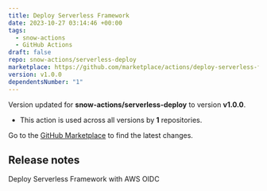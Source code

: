 ```yaml
---
title: Deploy Serverless Framework
date: 2023-10-27 03:14:46 +00:00
tags:
  - snow-actions
  - GitHub Actions
draft: false
repo: snow-actions/serverless-deploy
marketplace: https://github.com/marketplace/actions/deploy-serverless-framework
version: v1.0.0
dependentsNumber: "1"
---
```



Version updated for **snow-actions/serverless-deploy** to version **v1.0.0**.
- This action is used across all versions by **1** repositories.

Go to the [GitHub Marketplace](https://github.com/marketplace/actions/deploy-serverless-framework) to find the latest changes.

## Release notes

Deploy Serverless Framework with AWS OIDC
